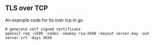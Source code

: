 ## TLS over TCP
An example code for tls over tcp in go

```
# generate self signed certificate
openssl req -x509 -nodes -newkey rsa:2048 -keyout server.key -out server.crt -days 3650
```
